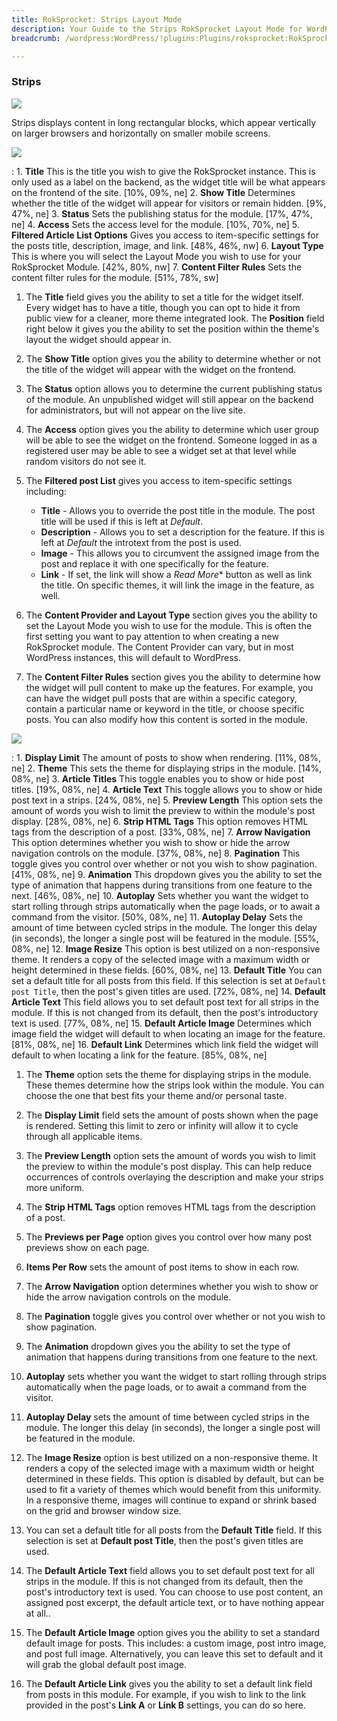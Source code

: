 ```yaml
---
title: RokSprocket: Strips Layout Mode
description: Your Guide to the Strips RokSprocket Layout Mode for WordPress
breadcrumb: /wordpress:WordPress/!plugins:Plugins/roksprocket:RokSprocket

---
```


### Strips
![][strips_demo]

Strips displays content in long rectangular blocks, which appear vertically on larger browsers and horizontally on smaller mobile screens.

![][strips_1]

:   1. **Title** This is the title you wish to give the RokSprocket instance. This is only used as a label on the backend, as the widget title will be what appears on the frontend of the site. [10%, 09%, ne]
    2. **Show Title** Determines whether the title of the widget will appear for visitors or remain hidden. [9%, 47%, ne]
    3. **Status** Sets the publishing status for the module. [17%, 47%, ne]
    4. **Access** Sets the access level for the module. [10%, 70%, ne]
    5. **Filtered Article List Options** Gives you access to item-specific settings for the posts title, description, image, and link. [48%, 46%, nw]
    6. **Layout Type** This is where you will select the Layout Mode you wish to use for your RokSprocket Module. [42%, 80%, nw]
    7. **Content Filter Rules** Sets the content filter rules for the module. [51%, 78%, sw]

1. The **Title** field gives you the ability to set a title for the widget itself. Every widget has to have a title, though you can opt to hide it from public view for a cleaner, more theme integrated look. The **Position** field right below it gives you the ability to set the position within the theme's layout the widget should appear in.

2. The **Show Title** option gives you the ability to determine whether or not the title of the widget will appear with the widget on the frontend.

3. The **Status** option allows you to determine the current publishing status of the module. An unpublished widget will still appear on the backend for administrators, but will not appear on the live site.

4. The **Access** option gives you the ability to determine which user group will be able to see the widget on the frontend. Someone logged in as a registered user may be able to see a widget set at that level while random visitors do not see it.

5. The **Filtered post List** gives you access to item-specific settings including:
    * **Title** - Allows you to override the post title in the module. The post title will be used if this is left at *Default*.
    * **Description** - Allows you to set a description for the feature. If this is left at *Default* the introtext from the post is used. 
    * **Image** - This allows you to circumvent the assigned image from the post and replace it with one specifically for the feature. 
    * **Link** - If set, the link will show a *Read More** button as well as link the title. On specific themes, it will link the image in the feature, as well.

6. The **Content Provider and Layout Type** section gives you the ability to set the Layout Mode you wish to use for the module. This is often the first setting you want to pay attention to when creating a new RokSprocket module. The Content Provider can vary, but in most WordPress instances, this will default to WordPress.

7. The **Content Filter Rules** section gives you the ability to determine how the widget will pull content to make up the features. For example, you can have the widget pull posts that are within a specific category, contain a particular name or keyword in the title, or choose specific posts. You can also modify how this content is sorted in the module.

![][strips_2]

:   1. **Display Limit** The amount of posts to show when rendering. [11%, 08%, ne]
    2. **Theme** This sets the theme for displaying strips in the module. [14%, 08%, ne]
    3. **Article Titles** This toggle enables you to show or hide post titles. [19%, 08%, ne]
    4. **Article Text** This toggle allows you to show or hide post text in a strips. [24%, 08%, ne]
    5. **Preview Length** This option sets the amount of words you wish to limit the preview to within the module's post display. [28%, 08%, ne]
    6. **Strip HTML Tags** This option removes HTML tags from the description of a post. [33%, 08%, ne]
    7. **Arrow Navigation** This option determines whether you wish to show or hide the arrow navigation controls on the module. [37%, 08%, ne]
    8. **Pagination** This toggle gives you control over whether or not you wish to show pagination. [41%, 08%, ne]
    9. **Animation**  This dropdown gives you the ability to set the type of animation that happens during transitions from one feature to the next. [46%, 08%, ne]
    10. **Autoplay** Sets whether you want the widget to start rolling through strips automatically when the page loads, or to await a command from the visitor. [50%, 08%, ne]
    11. **Autoplay Delay** Sets the amount of time between cycled strips in the module. The longer this delay (in seconds), the longer a single post will be featured in the module. [55%, 08%, ne]
    12. **Image Resize** This option is best utilized on a non-responsive theme. It renders a copy of the selected image with a maximum width or height determined in these fields. [60%, 08%, ne]
    13. **Default Title** You can set a default title for all posts from this field. If this selection is set at `Default post Title`, then the post's given titles are used. [72%, 08%, ne]
    14. **Default Article Text** This field allows you to set default post text for all strips in the module. If this is not changed from its default, then the post's introductory text is used. [77%, 08%, ne]
    15. **Default Article Image** Determines which image field the widget will default to when locating an image for the feature. [81%, 08%, ne]
    16. **Default Link** Determines which link field the widget will default to when locating a link for the feature. [85%, 08%, ne]

1. The **Theme** option sets the theme for displaying strips in the module. These themes determine how the strips look within the module. You can choose the one that best fits your theme and/or personal taste.

2. The **Display Limit** field sets the amount of posts shown when the page is rendered.  Setting this limit to zero or infinity will allow it to cycle through all applicable items.

3. The **Preview Length** option sets the amount of words you wish to limit the preview to within the module's post display. This can help reduce occurrences of controls overlaying the description and make your strips more uniform.

4.  The **Strip HTML Tags** option removes HTML tags from the description of a post.

5.  The **Previews per Page** option gives you control over how many post previews show on each page.

6. **Items Per Row** sets the amount of post items to show in each row.

7.  The **Arrow Navigation** option determines whether you wish to show or hide the arrow navigation controls on the module.

8. The **Pagination** toggle gives you control over whether or not you wish to show pagination.

9.  The **Animation** dropdown gives you the ability to set the type of animation that happens during transitions from one feature to the next.

10.  **Autoplay** sets whether you want the widget to start rolling through strips automatically when the page loads, or to await a command from the visitor.

11.  **Autoplay Delay** sets the amount of time between cycled strips in the module. The longer this delay (in seconds), the longer a single post will be featured in the module.

12.  The **Image Resize** option is best utilized on a non-responsive theme. It renders a copy of the selected image with a maximum width or height determined in these fields. This option is disabled by default, but can be used to fit a variety of themes which would benefit from this uniformity. In a responsive theme, images will continue to expand or shrink based on the grid and browser window size.

13.  You can set a default title for all posts from the **Default Title** field. If this selection is set at **Default post Title**, then the post's given titles are used. 

14. The **Default Article Text** field allows you to set default post text for all strips in the module. If this is not changed from its default, then the post's introductory text is used. You can choose to use post content, an assigned post excerpt, the default article text, or to have nothing appear at all..

15. The **Default Article Image** option gives you the ability to set a standard default image for posts. This includes: a custom image, post intro image, and post full image. Alternatively, you can leave this set to default and it will grab the global default post image.

16. The **Default Article Link** gives you the ability to set a default link field from posts in this module. For example, if you wish to link to the link provided in the post's **Link A** or **Link B** settings, you can do so here.

[features]: assets/features.png
[headlines]: assets/headlines.png
[lists]: assets/lists.png
[mosaic]: assets/mosaic.png
[tabs]: assets/tabs.png
[features_link]: features_mode.md
[lists_link]: lists_mode.md
[tabs_link]: tabs_mode.md
[mosaic_link]: mosaic_mode.md
[headlines_link]: headlines_mode.md
[strips_link]: strips_mode.md
[features_1]: assets/features_1.png
[features_2]: assets/features_2.png
[lists_1]: assets/lists_1.png
[lists_2]: assets/lists_2.png
[mosaic_1]: assets/mosaic_1.png
[mosaic_2]: assets/mosaic_2.png
[strips_1]: assets/strips_1.png
[strips_2]: assets/strips_2.png
[headlines_1]: assets/headlines_1.png
[headlines_2]: assets/headlines_2.png
[tabs_1]: assets/tabs_1.png
[tabs_2]: assets/tabs_2.png
[roksprocket_module_1]: assets/roksprocket_module_1.png
[strips_demo]: assets/strips_demo.png